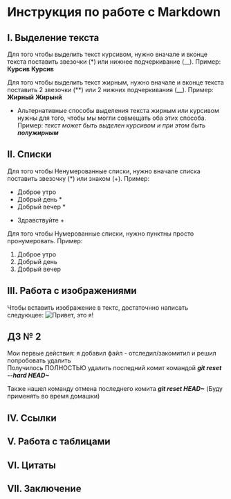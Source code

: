 # Инструкция по работе с Markdown 


## I. Выделение текста 

Для того чтобы выделить текст курсивом, нужно вначале и вконце текста поставить звезочки (*) или нижнее подчеркивание (__). Пример: **Курсив** __Курсив__

Для того чтобы выделить текст жирным, нужно вначале и вконце текста поставить 2 звезочки (**) или 2 нижних подчеркивания (__). Пример: **Жирный** __Жирынй__
* Альтернативные способы выделения текста жирным или курсивом нужны для того, чтобы мы могли совмещать оба этих способа.
Пример: _текст может быть выделен курсивом и при этом быть **полужирным**_

## II. Списки

Для того чтобы Ненумерованные списки, нужно вначале списка поставить звезочку (*) или знаком (+). Пример: 
* Доброе утро
* Добрый день *
* Добрый вечер *
+ Здравствуйте +


Для того чтобы Нумерованные списки, нужно пунктны просто пронумеровать. Пример:
1. Доброе утро
2. Добрый день
3. Добрый вечер


## III. Работа с изображениями 
Чтобы вставить изображение в тектс, достаточнно написать следующее: 
![Привет, это я!](Vachik.jpg)


## ДЗ № 2 
Мои первые действия: я добавил файл - отследил/закомитил и решил попробовать удалить   
Получилось ПОЛНОСТЬЮ удалить последний комит командой __*git reset --hard HEAD~*__

Также нашел команду отмена последнего комита *__git reset HEAD~__* (Буду применять во время домашки)








## IV. Ссылки 


## V. Работа с таблицами 

## VI. Цитаты

## VII. Заключение 